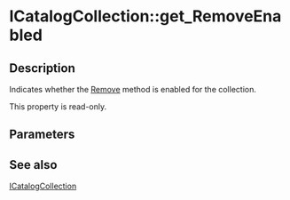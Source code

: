 # ICatalogCollection::get_RemoveEnabled

## Description

Indicates whether the [Remove](https://learn.microsoft.com/windows/desktop/api/comadmin/nf-comadmin-icatalogcollection-remove) method is enabled for the collection.

This property is read-only.

## Parameters

## See also

[ICatalogCollection](https://learn.microsoft.com/windows/desktop/api/comadmin/nn-comadmin-icatalogcollection)